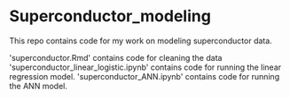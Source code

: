 # Superconductor_modeling

This repo contains code for my work on modeling superconductor data.

'superconductor.Rmd' contains code for cleaning the data
'superconductor_linear_logistic.ipynb' contains code for running the linear regression model.
'superconductor_ANN.ipynb' contains code for running the ANN model.
